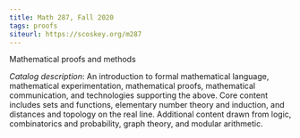 ```yaml
---
title: Math 287, Fall 2020
tags: proofs
siteurl: https://scoskey.org/m287
---
```


Mathematical proofs and methods<!--more-->

*Catalog description*: An introduction to formal mathematical language, mathematical experimentation, mathematical proofs, mathematical communication, and technologies supporting the above. Core content includes sets and functions, elementary number theory and induction, and distances and topology on the real line. Additional content drawn from logic, combinatorics and probability, graph theory, and modular arithmetic. 